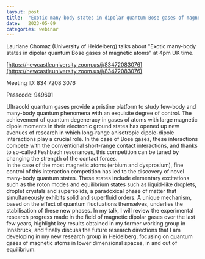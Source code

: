 ```yaml
---
layout: post
title:  "Exotic many-body states in dipolar quantum Bose gases of magnetic atoms"
date:   2023-05-09
categories: webinar
---
```


Lauriane Chomaz (University of Heidelberg) talks about "Exotic many-body states in dipolar quantum Bose gases of magnetic atoms" at 4pm UK time.

[https://newcastleuniversity.zoom.us/j/83472083076](https://newcastleuniversity.zoom.us/j/83472083076)

Meeting ID: 834 7208 3076

Passcode: 949601

Ultracold quantum gases provide a pristine platform to study few-body and many-body quantum phenomena with an exquisite degree of control. 
The achievement of quantum degeneracy in gases of atoms with large magnetic dipole moments in their electronic ground states has opened up new avenues of research in which long-range anisotropic dipole-dipole interactions play a crucial role. 
In the case of Bose gases, these interactions compete with the conventional short-range contact interactions, and thanks to so-called Feshbach resonances, this competition can be tuned by changing the strength of the contact forces.  
In the case of the most magnetic atoms (erbium and dysprosium), fine control of this interaction competition has led to the discovery of novel many-body quantum states. 
These states include elementary excitations such as the roton modes and equilibrium states such as liquid-like droplets, droplet crystals and supersolids, a paradoxical phase of matter that simultaneously exhibits solid and superfluid orders. 
A unique mechanism, based on the effect of quantum fluctuations themselves, underlies the stabilisation of these new phases. 
In my talk, I will review the experimental research progress made in the field of magnetic dipolar gases over the last few years, highlight key results obtained in my former working group in Innsbruck, and finally discuss the future research directions that I am developing in my new research group in Heidelberg, focusing on quantum gases of magnetic atoms in lower dimensional spaces, in and out of equilibrium.
